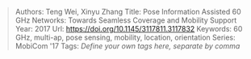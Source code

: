 > Authors: Teng Wei, Xinyu Zhang
> Title: Pose Information Assisted 60 GHz Networks: Towards Seamless Coverage and Mobility Support
> Year: 2017
> Url: https://doi.org/10.1145/3117811.3117832
> Keywords: 60 GHz, multi-ap, pose sensing, mobility, location, orientation
> Series: MobiCom '17
> Tags: *Define your own tags here, separate by comma*